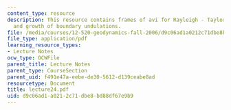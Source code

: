 ```yaml
---
content_type: resource
description: This resource contains frames of avi for Rayleigh - Taylor instability
  and growth of boundary undulations.
file: /media/courses/12-520-geodynamics-fall-2006/d9c06ad1a0212c71dbe8bd88df67e9b9_lecture24.pdf
file_type: application/pdf
learning_resource_types:
- Lecture Notes
ocw_type: OCWFile
parent_title: Lecture Notes
parent_type: CourseSection
parent_uid: f491e47a-eebe-de30-5612-d139ceabe8ad
resourcetype: Document
title: lecture24.pdf
uid: d9c06ad1-a021-2c71-dbe8-bd88df67e9b9
---
```

